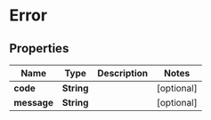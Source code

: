 

# Error


## Properties

Name | Type | Description | Notes
------------ | ------------- | ------------- | -------------
**code** | **String** |  |  [optional]
**message** | **String** |  |  [optional]



